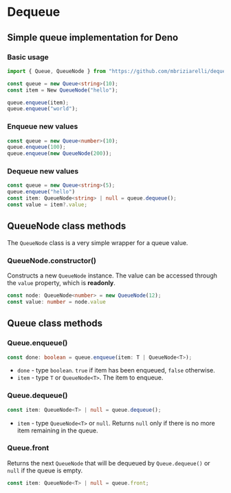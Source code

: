 # Dequeue
## Simple queue implementation for Deno
### Basic usage
```ts
import { Queue, QueueNode } from "https://github.com/mbriziarelli/dequeue/mod.ts";

const queue = new Queue<string>(10);
const item = New QueueNode("hello");

queue.enqueue(item);
queue.enqueue("world");
```
### Enqueue new values
```ts
const queue = new Queue<number>(10);
queue.enqueue(100);
queue.enqueue(new QueueNode(200));
```
### Dequeue new values
```ts
const queue = new Queue<string>(5);
queue.enqueue("hello")
const item: QueueNode<string> | null = queue.dequeue();
const value = item?.value;
```
## QueueNode class methods
The `QueueNode` class is a very simple wrapper for a queue value. 
### QueueNode.constructor()
Constructs a new `QueueNode` instance. The value can be accessed through the `value` property, which is **readonly**.
```ts
const node: QueueNode<number> = new QueueNode(12);
const value: number = node.value
```
## Queue class methods
### Queue.enqueue() 
```ts
const done: boolean = queue.enqueue(item: T | QueueNode<T>);
```
- `done` - type `boolean`. `true` if item has been enqueued, `false` otherwise.
- `item` - type `T` or `QueueNode<T>`. The item to enqueue.
### Queue.dequeue()
```ts
const item: QueueNode<T> | null = queue.dequeue();
```
- `item` - type `QueueNode<T>` or `null`. Returns `null` only if there is no more item remaining in the queue.
### Queue.front
Returns the next `QueueNode` that will be dequeued by `Queue.dequeue()` or `null` if the queue is empty.
```ts
const item: QueueNode<T> | null = queue.front;
```